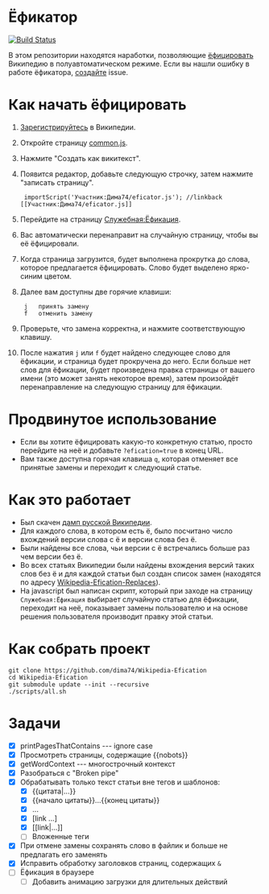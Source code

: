 # Ёфикатор

[![Build Status](https://travis-ci.org/dima74/Wikipedia-Efication.svg?branch=master)](https://travis-ci.org/dima74/Wikipedia-Efication)

В этом репозитории находятся наработки, позволяющие [ёфицировать](https://ru.wikipedia.org/wiki/Ёфикатор) Википедию в полуавтоматическом режиме. Если вы нашли ошибку в работе ёфикатора, [создайте](https://github.com/dima74/Wikipedia-Efication/issues/new) issue. 

# Как начать ёфицировать
1. [Зарегистрируйтесь](https://ru.wikipedia.org/w/index.php?title=Служебная:Создать_учётную_запись) в Википедии.
2. Откройте страницу [common.js](https://ru.wikipedia.org/wiki/Служебная:Моя_страница/common.js).
3. Нажмите "Создать как викитекст".
4. Появится редактор, добавьте следующую строчку, затем нажмите "записать страницу".

        importScript('Участник:Дима74/eficator.js'); //linkback [[Участник:Дима74/eficator.js]]
    
5. Перейдите на страницу [Служебная:Ёфикация](https://ru.wikipedia.org/wiki/Служебная:Ёфикация).
6. Вас автоматически перенаправит на случайную страницу, чтобы вы её ёфицировали.
7. Когда страница загрузится, будет выполнена прокрутка до слова, которое предлагается ёфицировать. Слово будет выделено ярко-синим цветом.
8. Далее вам доступны две горячие клавиши:

        j   принять замену
        f   отменить замену

9. Проверьте, что замена корректна, и нажмите соответствующую клавишу.
10. После нажатия `j` или `f` будет найдено следующее слово для ёфикации, и страница будет прокручена до него. Если больше нет слов для ёфикации, будет произведена правка страницы от вашего имени (это может занять некоторое время), затем произойдёт перенаправление на следующую страницу для ёфикации.

# Продвинутое использование
* Если вы хотите ёфицировать какую-то конкретную статью, просто перейдите на неё и добавьте `?efication=true` в конец URL.
* Вам также доступна горячая клавиша `q`, которая отменяет все принятые замены и переходит к следующий статье.

# Как это работает
* Был скачен [дамп русской Википедии](https://dumps.wikimedia.org/backup-index.html).
* Для каждого слова, в котором есть ё, было посчитано число вхождений версии слова с ё и версии слова без ё.
* Были найдены все слова, чьи версии с ё встречались больше раз чем версии без ё.
* Во всех статьях Википедии были найдены вхождения версий таких слов без ё и для каждой статьи был создан список замен (находятся по адресу [Wikipedia-Efication-Replaces](https://github.com/dima74/Wikipedia-Efication-Replaces)).
* На javascript был написан скрипт, который при заходе на страницу `Служебная:Ёфикация` выбирает случайную статью для ёфикации, переходит на неё, показывает замены пользователю и на основе решения пользователя производит правку этой статьи.

# Как собрать проект
    git clone https://github.com/dima74/Wikipedia-Efication
    cd Wikipedia-Efication
    git submodule update --init --recursive
    ./scripts/all.sh

# Задачи
- [x] printPagesThatContains --- ignore case
- [x] Просмотреть страницы, содержащие {{nobots}}
- [x] getWordContext --- многострочный контекст
- [x] Разобраться с "Broken pipe"
- [x] Обрабатывать только текст статьи вне тегов и шаблонов:
  - [x] {{цитата|...}}
  - [x] {{начало цитаты}}...{{конец цитаты}}
  - [x] <nowiki>...</nowiki>
  - [x] [link ...]
  - [x] [[link|...]]
  - [ ] Вложенные теги
- [x] При отмене замены сохранять слово в файлик и больше не предлагать его заменять
- [x] Исправить обработку заголовков страниц, содержащих `&`
- [ ] Ёфикация в браузере
  - [ ] Добавить анимацию загрузки для длительных действий
